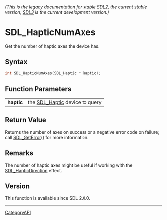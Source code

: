 ###### (This is the legacy documentation for stable SDL2, the current stable version; [SDL3](https://wiki.libsdl.org/SDL3/) is the current development version.)
# SDL_HapticNumAxes

Get the number of haptic axes the device has.

## Syntax

```c
int SDL_HapticNumAxes(SDL_Haptic * haptic);

```

## Function Parameters

|                |                                              |
| -------------- | -------------------------------------------- |
| **haptic**     | the [SDL_Haptic](SDL_Haptic) device to query |

## Return Value

Returns the number of axes on success or a negative error code on failure;
call [SDL_GetError](SDL_GetError)() for more information.

## Remarks

The number of haptic axes might be useful if working with the
[SDL_HapticDirection](SDL_HapticDirection) effect.

## Version

This function is available since SDL 2.0.0.

----
[CategoryAPI](CategoryAPI)

